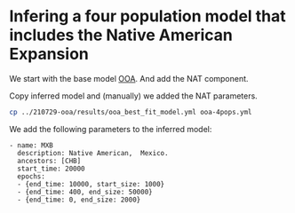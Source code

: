 # Infering a four population model that includes the Native American Expansion


We start with the base model [OOA](../210729-ooa/). And add the NAT component.

Copy inferred model and (manually) we added the NAT parameters.

```bash
cp ../210729-ooa/results/ooa_best_fit_model.yml ooa-4pops.yml
```

We add the following parameters to the inferred model:

```
- name: MXB
  description: Native American,  Mexico.
  ancestors: [CHB]
  start_time: 20000
  epochs:
  - {end_time: 10000, start_size: 1000}
  - {end_time: 400, end_size: 50000}
  - {end_time: 0, end_size: 2000}
```
